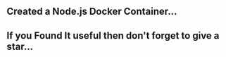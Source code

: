 Created a Node.js Docker Container...
-------------------------------------
If you Found It useful then don't forget to give a star...
----------------------------------------------------------
